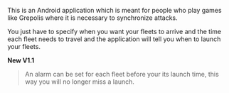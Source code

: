 This is an Android application which is meant for people who play games like Grepolis where it is necessary to synchronize attacks.

You just have to specify when you want your fleets to arrive and the time each fleet needs to travel and the application will tell you when to launch your fleets.

**New V1.1**
> An alarm can be set for each fleet before your its launch time, this way you will no longer miss a launch.